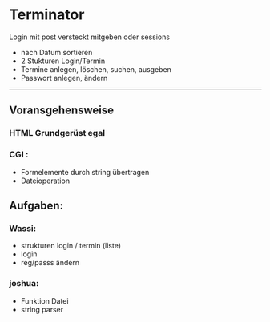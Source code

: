 # Terminator
Login mit post versteckt mitgeben oder sessions

- nach Datum sortieren
- 2 Stukturen Login/Termin
- Termine anlegen, löschen, suchen, ausgeben
- Passwort anlegen, ändern
-----
## Voransgehensweise
### HTML Grundgerüst egal

### CGI :
- Formelemente durch string übertragen
- Dateioperation
  
## Aufgaben:
  
### Wassi:
- strukturen login / termin (liste)
- login
- reg/passs ändern 
 
### joshua:
- Funktion Datei
- string parser
  
